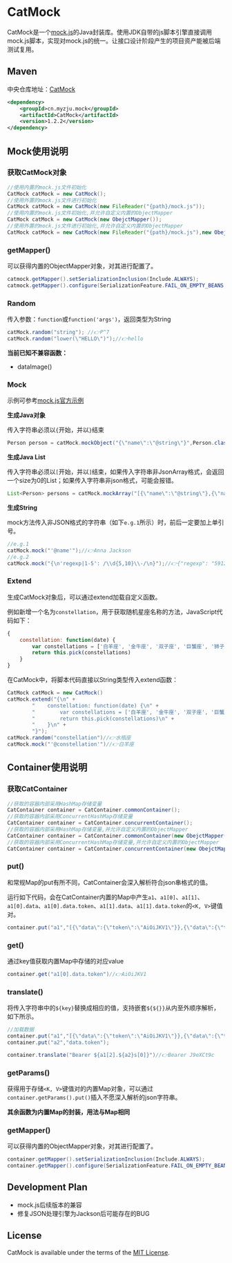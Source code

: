 # CatMock

CatMock是一个[mock.js](http://mockjs.com/)的Java封装库。使用JDK自带的js脚本引擎直接调用mock.js脚本，实现对mock.js的统一。让接口设计阶段产生的项目资产能被后端测试复用。

## Maven
中央仓库地址：[CatMock](https://search.maven.org/artifact/cn.myzju.mock/CatMock)

```xml
<dependency>
    <groupId>cn.myzju.mock</groupId>
    <artifactId>CatMock</artifactId>
    <version>1.2.2</version>
</dependency>
```

## Mock使用说明

### 获取CatMock对象

```java
//使用内置的mock.js文件初始化
CatMock catMock = new CatMock();
//使用外置的mock.js文件进行初始化
CatMock catMock = new CatMock(new FileReader("{path}/mock.js"));
//使用内置的mock.js文件初始化,并允许自定义内置的ObjectMapper
CatMock catMock = new CatMock(new ObejctMapper());
//使用外置的mock.js文件进行初始化,并允许自定义内置的ObjectMapper
CatMock catMock = new CatMock(new FileReader("{path}/mock.js"),new ObejctMapper());
```
### getMapper()

可以获得内置的ObjectMapper对象，对其进行配置了。

```java
catmock.getMapper().setSerializationInclusion(Include.ALWAYS); 
catmock.getMapper().configure(SerializationFeature.FAIL_ON_EMPTY_BEANS, false);
```

### Random

传入参数：`function`或`function('args')`，返回类型为String

```java
catMock.random("string"); //👉P^7
catMock.random("lower(\"HELLO\")");//👉hello
```

**当前已知不兼容函数：** 
- dataImage()

### Mock

示例可参考[mock.js官方示例](http://mockjs.com/examples.html)

**生成Java对象**

传入字符串必须以`{`开始，并以`}`结束

```java
Person person = catMock.mockObject("{\"name\":\"@string\"}",Person.class);
```

**生成Java List**

传入字符串必须以`[`开始，并以`]`结束，如果传入字符串非JsonArray格式，会返回一个size为0的List；如果传入字符串非json格式，可能会报错。

```java
List<Person> persons = catMock.mockArray("[{\"name\":\"@string\"},{\"name\":\"@string\"}]",Person.class); 
```

**生成String**

mock方法传入非JSON格式的字符串（如下`e.g.1`所示）时，前后一定要加上单引号。

```java
//e.g.1
catMock.mock("'@name'");//👉Anna Jackson
//e.g.2
catMock.mock("{\n'regexp|1-5': /\\d{5,10}\\-/\n}");//👉{"regexp": "5912165-6588485-0462848-"}
```

### Extend

生成CatMock对象后，可以通过extend加载自定义函数。

例如新增一个名为`constellation`，用于获取随机星座名称的方法，JavaScript代码如下：

```javascript
{
    constellation: function(date) {
        var constellations = ['白羊座', '金牛座', '双子座', '巨蟹座', '狮子座', '处女座', '天秤座', '天蝎座', '射手座', '摩羯座', '水瓶座', '双鱼座']
        return this.pick(constellations)
    }
}
```

在CatMock中，将脚本代码直接以String类型传入extend函数：

```java
CatMock catMock = new CatMock()
catMock.extend("{\n" +
        "    constellation: function(date) {\n" +
        "        var constellations = ['白羊座', '金牛座', '双子座', '巨蟹座', '狮子座', '处女座', '天秤座', '天蝎座', '射手座', '摩羯座', '水瓶座', '双鱼座']\n" +
        "        return this.pick(constellations)\n" + 
        "    }\n" +
        "}");
catMock.random("constellation")//👉水瓶座
catMock.mock("'@constellation'")//👉白羊座
```
## Container使用说明

### 获取CatContainer

```java
//获取的容器内部采用HashMap存储变量
CatContainer container = CatContainer.commonContainer();
//获取的容器内部采用ConcurrentHashMap存储变量
CatContainer container = CatContainer.concurrentContainer();
//获取的容器内部采用HashMap存储变量,并允许自定义内置的ObjectMapper
CatContainer container = CatContainer.commonContainer(new ObejctMapper());
//获取的容器内部采用ConcurrentHashMap存储变量,并允许自定义内置的ObjectMapper
CatContainer container = CatContainer.concurrentContainer(new ObejctMapper());
```

### put()

和常规Map的put有所不同，CatContainer会深入解析符合json串格式的值。

运行如下代码，会在CatContainer内置的Map中产生`a1`、`a1[0]`、`a1[1]`、`a1[0].data`、`a1[0].data.token`、`a1[1].data`、`a1[1].data.token`的`<K, V>`键值对。

```java
container.put("a1","[{\"data\":{\"token\":\"AiOiJKV1\"}},{\"data\":{\"token\":\"J9eXCt9c\"}}]");
```

### get()

通过key值获取内置Map中存储的对应value

```java
container.get("a1[0].data.token")//👉AiOiJKV1
```

### translate()

将传入字符串中的`${key}`替换成相应的值，支持嵌套`${${}}`从内至外顺序解析，如下所示。

```java
//加载数据
container.put("a1","[{\"data\":{\"token\":\"AiOiJKV1\"}},{\"data\":{\"token\":\"J9eXCt9c\"}},{\"data\":{\"tokens\":[\"J9eXCt9c\",\"AiOiJKV1\"]}}]");
container.put("a2","data.token");

container.translate("Bearer ${a1[2].${a2}s[0]}")//👉Bearer J9eXCt9c
```

### getParams()

获得用于存储`<K, V>`键值对的内置Map对象，可以通过`container.getParams().put()`插入不愿深入解析的json字符串。

**其余函数为内置Map的封装，用法与Map相同**

### getMapper()

可以获得内置的ObjectMapper对象，对其进行配置了。

```java
container.getMapper().setSerializationInclusion(Include.ALWAYS); 
container.getMapper().configure(SerializationFeature.FAIL_ON_EMPTY_BEANS, false);
```

## Development Plan

- mock.js后续版本的兼容
- 修复JSON处理引擎为Jackson后可能存在的BUG

## License

CatMock is available under the terms of the [MIT License](http://opensource.org/licenses/MIT).
